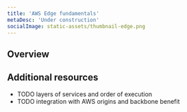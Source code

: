 ```yaml
---
title: 'AWS Edge fundamentals'
metaDesc: 'Under construction'
socialImage: static-assets/thumbnail-edge.png
---
```

## Overview

## Additional resources
* TODO layers of services and order of execution
* TODO integration with AWS origins and backbone benefit